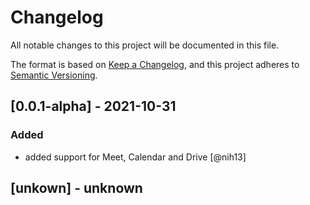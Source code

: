 # Changelog
All notable changes to this project will be documented in this file.

The format is based on [Keep a Changelog](https://keepachangelog.com/en/1.0.0/),
and this project adheres to [Semantic Versioning](https://semver.org/spec/v2.0.0.html).


## [0.0.1-alpha] - 2021-10-31
### Added
- added support for Meet, Calendar and Drive [@nih13]

## [unkown] - unknown
